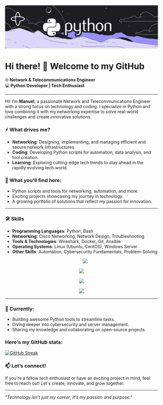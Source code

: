 ![Banner](python-banner.png)

# Hi there! 👋 Welcome to my GitHub

🌐 **Network & Telecommunications Engineer**  
💻 **Python Developer | Tech Enthusiast**


---

Hi! I'm **Manuel**, a passionate Network and Telecommunications Engineer with a strong focus on technology and coding. I specialize in Python and love combining it with my networking expertise to solve real-world challenges and create innovative solutions.

### ⚡ What drives me?
- **Networking**: Designing, implementing, and managing efficient and secure network infrastructures.
- **Coding**: Developing Python scripts for automation, data analysis, and tool creation.
- **Learning**: Exploring cutting-edge tech trends to stay ahead in the rapidly evolving tech world.

### 📌 What you'll find here:
- Python scripts and tools for networking, automation, and more.
- Exciting projects showcasing my journey in technology.
- A growing portfolio of solutions that reflect my passion for innovation.

---

### 🛠️ Skills
- **Programming Languages**: Python, Bash  
- **Networking**: Cisco Networking, Network Design, Troubleshooting  
- **Tools & Technologies**: Wireshark, Docker, Git, Ansible  
- **Operating Systems**: Linux (Ubuntu, CentOS), Windows Server  
- **Other Skills**: Automation, Cybersecurity Fundamentals, Problem-Solving
  <p align="center">
  <a href="https://skillicons.dev">
    <img src="https://skillicons.dev/icons?i=py,gcp,azure,react,vue,js,html,css" />
  </a>
</p>

<p align="center">
  <a href="https://skillicons.dev">
     <img src="https://skillicons.dev/icons?i=dart,mysql,php,java,ts,docker,django" />
  </a>
</p>

<p align="center">
  <a href="https://skillicons.dev">
     <img src="https://skillicons.dev/icons?i=firebase,github,gmail,linux,htmx,git" />
  </a>
</p>

<p align="center">
  <a href="https://skillicons.dev">
    <img src="https://skillicons.dev/icons?i=dotnet" />
  </a>
</p>  

---

### 🌱 Currently:
- Building awesome Python tools to streamline tasks.
- Diving deeper into cybersecurity and server management.
- Sharing my knowledge and collaborating on open-source projects.

### Here's my GitHub stats:

[![GitHub Streak](https://streak-stats.demolab.com?user=ManuelGoico21&theme=radical&date_format=j%20M%5B%20Y%5D&hide_current_streak=true)](https://git.io/streak-stats)


### 📫 Let’s connect!
If you're a fellow tech enthusiast or have an exciting project in mind, feel free to reach out! Let's create, innovate, and grow together.

---

_"Technology isn't just my career; it's my passion and purpose."_
